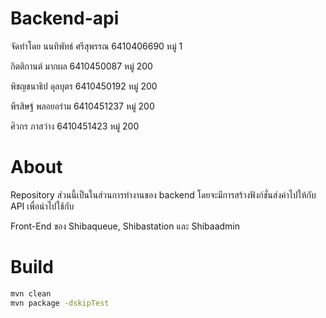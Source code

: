 # Backend-api
จัดทำโดย
นนทิพัทธ์ ศรีสุพรรณ 6410406690 หมู่ 1


กิตติกานต์ มากผล 6410450087 หมู่ 200


พิชญชนาธิป ดุลบุตร 6410450192 หมู่ 200


พีรสิษฐ์ พลอยอร่าม 6410451237 หมู่ 200


ศิวกร ภาสว่าง 6410451423 หมู่ 200


# About


Repository ส่วนนี้เป็นในส่วนการทำงานของ backend โดยจะมีการสร้างฟังก์ชั่นส่งค่าไปให้กับ API เพื่อนำไปใช้กับ 


Front-End ของ Shibaqueue, Shibastation และ Shibaadmin

# Build
```bash
mvn clean
mvn package -dskipTest
```

